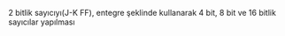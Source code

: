 2 bitlik sayıcıyı(J-K FF), entegre şeklinde kullanarak 4 bit, 8 bit ve 16 bitlik sayıcılar yapılması
